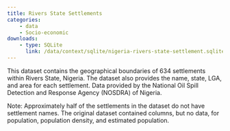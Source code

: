 ```yaml
---
title: Rivers State Settlements
categories:
    - data
    - Socio-economic
downloads:
    - type: SQLite
      link: /data/context/sqlite/nigeria-rivers-state-settlement.sqlite
---
```

<p>This dataset contains the geographical boundaries of 634 settlements within Rivers State, Nigeria. The dataset also provides the name, state, LGA, and area for each settlement. Data provided by the National Oil Spill Detection and Response Agency (NOSDRA) of Nigeria.</p>
<p>Note: Approximately half of the settlements in the dataset do not have settlement names. The original dataset contained columns, but no data, for population, population density, and estimated population.</p>